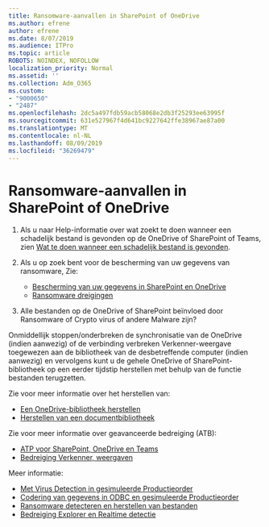 ```yaml
---
title: Ransomware-aanvallen in SharePoint of OneDrive
ms.author: efrene
author: efrene
ms.date: 8/07/2019
ms.audience: ITPro
ms.topic: article
ROBOTS: NOINDEX, NOFOLLOW
localization_priority: Normal
ms.assetid: ''
ms.collection: Adm_O365
ms.custom:
- "9000650"
- "2487"
ms.openlocfilehash: 2dc5a497fdb59acb58068e2db3f25293ee63995f
ms.sourcegitcommit: 631e527967f4d641bc9227642ffe38967ae87a00
ms.translationtype: MT
ms.contentlocale: nl-NL
ms.lasthandoff: 08/09/2019
ms.locfileid: "36269479"
---
```

# <a name="ransomware-attack-in-sharepoint-or-onedrive"></a>Ransomware-aanvallen in SharePoint of OneDrive

1.  Als u naar Help-informatie over wat zoekt te doen wanneer een schadelijk bestand is gevonden op de OneDrive of SharePoint of Teams, zien [Wat te doen wanneer een schadelijk bestand is gevonden](https://support.office.com/en-ie/article/what-to-do-when-a-malicious-file-is-found-in-sharepoint-online-onedrive-or-microsoft-teams-01e902ad-a903-4e0f-b093-1e1ac0c37ad2).
2. Als u op zoek bent voor de bescherming van uw gegevens van ransomware, Zie:
    - [Bescherming van uw gegevens in SharePoint en OneDrive](https://docs.microsoft.com/sharepoint/safeguarding-your-data) 
    - [Ransomware dreigingen](https://docs.microsoft.com/windows/security/threat-protection/intelligence/ransomware-malware)    

3.  Alle bestanden op de OneDrive of SharePoint beïnvloed door Ransomware of Crypto virus of andere Malware zijn? 

Onmiddellijk stoppen/onderbreken de synchronisatie van de OneDrive (indien aanwezig) of de verbinding verbreken Verkenner-weergave toegewezen aan de bibliotheek van de desbetreffende computer (indien aanwezig) en vervolgens kunt u de gehele OneDrive of SharePoint-bibliotheek op een eerder tijdstip herstellen met behulp van de functie bestanden terugzetten. 

Zie voor meer informatie over het herstellen van:

- [Een OneDrive-bibliotheek herstellen](https://support.office.com/article/restore-your-onedrive-fa231298-759d-41cf-bcd0-25ac53eb8a150)
- [Herstellen van een documentbibliotheek](https://support.office.com/article/restore-a-document-library-317791c3-8bd0-4dfd-8254-3ca90883d39a?ui=en-US&rs=en-US&ad=US)

Zie voor meer informatie over geavanceerde bedreiging (ATB):
- [ATP voor SharePoint, OneDrive en Teams](https://docs.microsoft.com/en-us/office365/securitycompliance/atp-for-spo-odb-and-teams)
- [Bedreiging Verkenner, weergaven](https://docs.microsoft.com/en-us/office365/securitycompliance/threat-explorer-views)

Meer informatie:

- [Met Virus Detection in gesimuleerde Productieorder](https://docs.microsoft.com/en-us/office365/securitycompliance/virus-detection-in-spo)</br>
- [Codering van gegevens in ODBC en gesimuleerde Productieorder](https://docs.microsoft.com/en-us/office365/securitycompliance/data-encryption-in-odb-and-spo)</br>
- [Ransomware detecteren en herstellen van bestanden](https://support.office.com/article/Ransomware-detection-and-recovering-your-files-0d90ec50-6bfd-40f4-acc7-b8c12c73637f)</br>
- [Bedreiging Explorer en Realtime detectie](https://docs.microsoft.com/en-us/office365/securitycompliance/threat-explorer-views)